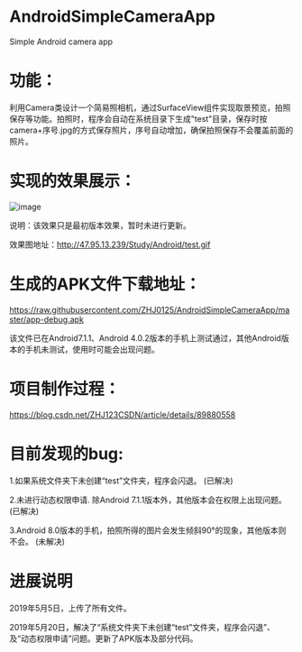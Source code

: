 # AndroidSimpleCameraApp
Simple Android camera app

# 功能：

利用Camera类设计一个简易照相机，通过SurfaceView组件实现取景预览，拍照保存等功能。拍照时，程序会自动在系统目录下生成"test"目录，保存时按camera+序号.jpg的方式保存照片，序号自动增加，确保拍照保存不会覆盖前面的照片。

# 实现的效果展示：

![image](https://raw.githubusercontent.com/ZHJ0125/AndroidSimpleCameraApp/master/%E6%95%88%E6%9E%9C%E5%9B%BE.gif)

说明：该效果只是最初版本效果，暂时未进行更新。

效果图地址：http://47.95.13.239/Study/Android/test.gif

# 生成的APK文件下载地址：

https://raw.githubusercontent.com/ZHJ0125/AndroidSimpleCameraApp/master/app-debug.apk

该文件已在Android7.1.1、Android 4.0.2版本的手机上测试通过，其他Android版本的手机未测试，使用时可能会出现问题。

# 项目制作过程：

https://blog.csdn.net/ZHJ123CSDN/article/details/89880558


# 目前发现的bug:

  1.如果系统文件夹下未创建“test”文件夹，程序会闪退。 (已解决)
  
  2.未进行动态权限申请. 除Android 7.1.1版本外，其他版本会在权限上出现问题。 (已解决)

  3.Android 8.0版本的手机，拍照所得的图片会发生倾斜90°的现象，其他版本则不会。 (未解决)

# 进展说明
  
  2019年5月5日，上传了所有文件。
  
  2019年5月20日，解决了“系统文件夹下未创建“test”文件夹，程序会闪退”、及“动态权限申请”问题。更新了APK版本及部分代码。
